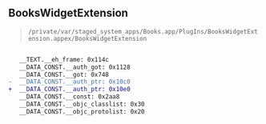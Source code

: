 ## BooksWidgetExtension

> `/private/var/staged_system_apps/Books.app/PlugIns/BooksWidgetExtension.appex/BooksWidgetExtension`

```diff

   __TEXT.__eh_frame: 0x114c
   __DATA_CONST.__auth_got: 0x1128
   __DATA_CONST.__got: 0x748
-  __DATA_CONST.__auth_ptr: 0x10c0
+  __DATA_CONST.__auth_ptr: 0x10e0
   __DATA_CONST.__const: 0x2aa8
   __DATA_CONST.__objc_classlist: 0x30
   __DATA_CONST.__objc_protolist: 0x20

```
